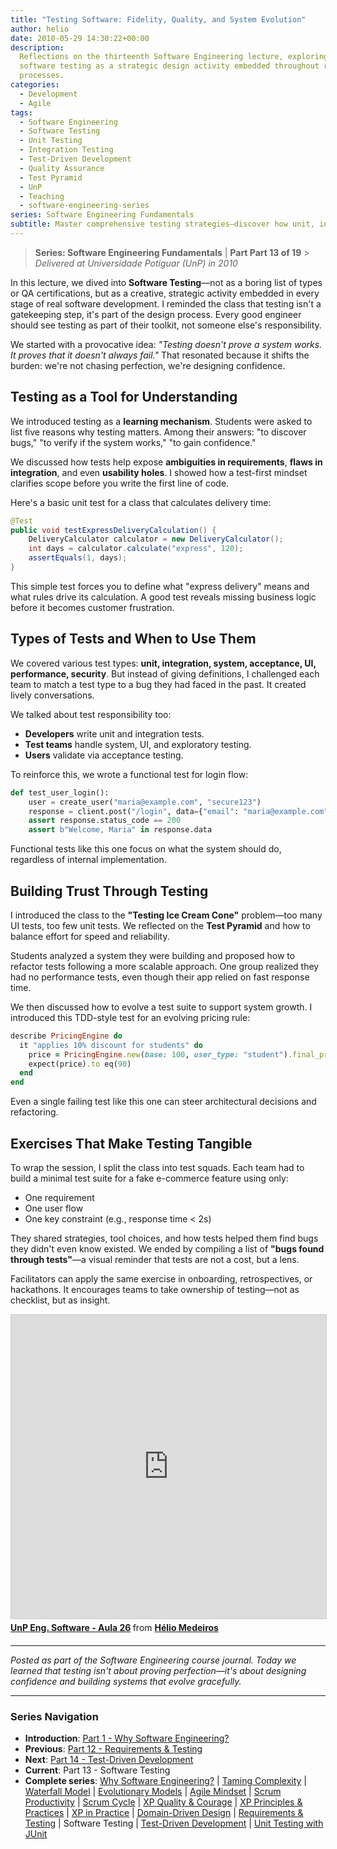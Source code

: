 ```yaml
---
title: "Testing Software: Fidelity, Quality, and System Evolution"
author: helio
date: 2010-05-29 14:30:22+00:00
description:
  Reflections on the thirteenth Software Engineering lecture, exploring
  software testing as a strategic design activity embedded throughout real development
  processes.
categories:
  - Development
  - Agile
tags:
  - Software Engineering
  - Software Testing
  - Unit Testing
  - Integration Testing
  - Test-Driven Development
  - Quality Assurance
  - Test Pyramid
  - UnP
  - Teaching
  - software-engineering-series
series: Software Engineering Fundamentals
subtitle: Master comprehensive testing strategies—discover how unit, integration, and system testing work together to create robust verification pyramids that catch bugs early and build user confidence
---
```


> **Series: Software Engineering Fundamentals** | **Part Part 13 of 19** > _Delivered at Universidade Potiguar (UnP) in 2010_

In this lecture, we dived into **Software Testing**—not as a boring list of types or QA certifications, but as a creative, strategic activity embedded in every stage of real software development. I reminded the class that testing isn't a gatekeeping step, it's part of the design process. Every good engineer should see testing as part of their toolkit, not someone else's responsibility.

We started with a provocative idea: _"Testing doesn't prove a system works. It proves that it doesn't always fail."_ That resonated because it shifts the burden: we're not chasing perfection, we're designing confidence.

## Testing as a Tool for Understanding

We introduced testing as a **learning mechanism**. Students were asked to list five reasons why testing matters. Among their answers: "to discover bugs," "to verify if the system works," "to gain confidence."

We discussed how tests help expose **ambiguities in requirements**, **flaws in integration**, and even **usability holes**. I showed how a test-first mindset clarifies scope before you write the first line of code.

Here's a basic unit test for a class that calculates delivery time:

```java
@Test
public void testExpressDeliveryCalculation() {
    DeliveryCalculator calculator = new DeliveryCalculator();
    int days = calculator.calculate("express", 120);
    assertEquals(1, days);
}
```

This simple test forces you to define what "express delivery" means and what rules drive its calculation. A good test reveals missing business logic before it becomes customer frustration.

## Types of Tests and When to Use Them

We covered various test types: **unit, integration, system, acceptance, UI, performance, security**. But instead of giving definitions, I challenged each team to match a test type to a bug they had faced in the past. It created lively conversations.

We talked about test responsibility too:

- **Developers** write unit and integration tests.
- **Test teams** handle system, UI, and exploratory testing.
- **Users** validate via acceptance testing.

To reinforce this, we wrote a functional test for login flow:

```python
def test_user_login():
    user = create_user("maria@example.com", "secure123")
    response = client.post("/login", data={"email": "maria@example.com", "password": "secure123"})
    assert response.status_code == 200
    assert b"Welcome, Maria" in response.data
```

Functional tests like this one focus on what the system should do, regardless of internal implementation.

## Building Trust Through Testing

I introduced the class to the **"Testing Ice Cream Cone"** problem—too many UI tests, too few unit tests. We reflected on the **Test Pyramid** and how to balance effort for speed and reliability.

Students analyzed a system they were building and proposed how to refactor tests following a more scalable approach. One group realized they had no performance tests, even though their app relied on fast response time.

We then discussed how to evolve a test suite to support system growth. I introduced this TDD-style test for an evolving pricing rule:

```ruby
describe PricingEngine do
  it "applies 10% discount for students" do
    price = PricingEngine.new(base: 100, user_type: "student").final_price
    expect(price).to eq(90)
  end
end
```

Even a single failing test like this one can steer architectural decisions and refactoring.

## Exercises That Make Testing Tangible

To wrap the session, I split the class into test squads. Each team had to build a minimal test suite for a fake e-commerce feature using only:

- One requirement
- One user flow
- One key constraint (e.g., response time < 2s)

They shared strategies, tool choices, and how tests helped them find bugs they didn't even know existed. We ended by compiling a list of **"bugs found through tests"**—a visual reminder that tests are not a cost, but a lens.

Facilitators can apply the same exercise in onboarding, retrospectives, or hackathons. It encourages teams to take ownership of testing—not as checklist, but as insight.

<div style="margin-bottom: 20px;">
<iframe src="https://www.slideshare.net/slideshow/embed_code/key/2djxpcSYwJnMsu?startSlide=1" width="597" height="486" frameborder="0" marginwidth="0" marginheight="0" scrolling="no" style="border:1px solid #CCC; border-width:1px; margin-bottom:5px;max-width: 100%;" allowfullscreen></iframe> <div style="margin-bottom:5px"><strong> <a href="https://pt.slideshare.net/slideshow/un-p-aula-26/4328245" title="UnP Eng. Software - Aula 26" target="_blank">UnP Eng. Software - Aula 26</a> </strong> from <strong> <a href="https://www.slideshare.net/heliomedeiros" target="_blank">Hélio Medeiros</a> </strong></div></div>

---

_Posted as part of the Software Engineering course journal. Today we learned that testing isn't about proving perfection—it's about designing confidence and building systems that evolve gracefully._

---

### **Series Navigation**

- **Introduction**: [Part 1 - Why Software Engineering?](../2010-02-24-software-engineering-purpose/)
- **Previous**: [Part 12 - Requirements & Testing](../2010-05-22-requirements-validation-tests/)
- **Next**: [Part 14 - Test-Driven Development](../2010-06-05-test-driven-development/)
- **Current**: Part 13 - Software Testing
- **Complete series**: [Why Software Engineering?](../2010-02-24-software-engineering-purpose/) | [Taming Complexity](../2010-03-02-complexity-process/) | [Waterfall Model](../2010-03-10-waterfall-model/) | [Evolutionary Models](../2010-03-18-evolutionary-models/) | [Agile Mindset](../2010-03-26-agile-mindset/) | [Scrum Productivity](../2010-04-03-scrum-productivity/) | [Scrum Cycle](../2010-04-11-scrum-cycle/) | [XP Quality & Courage](../2010-04-19-xp-quality-courage/) | [XP Principles & Practices](../2010-05-01-xp-principles-practices/) | [XP in Practice](../2010-05-08-applying-xp-strategies/) | [Domain-Driven Design](../2010-05-15-domain-driven-design/) | [Requirements & Testing](../2010-05-22-requirements-validation-tests/) | Software Testing | [Test-Driven Development](../2010-06-05-test-driven-development/) | [Unit Testing with JUnit](../2010-06-12-junit-unit-testing/)
